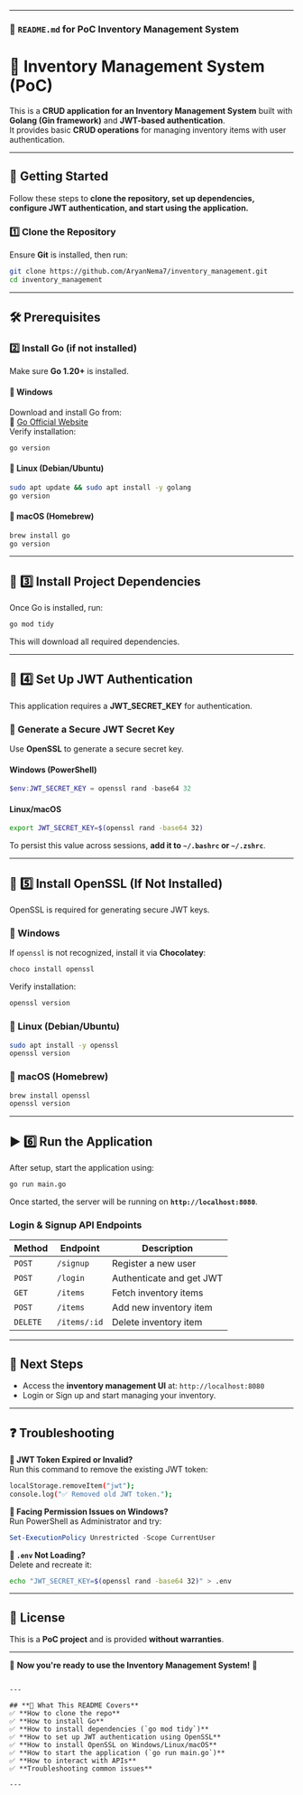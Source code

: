 
---
 
### **📌 `README.md` for PoC Inventory Management System**

# 🏪 Inventory Management System (PoC)
 
This is a **CRUD application for an Inventory Management System**  built with **Golang (Gin framework)** and **JWT-based authentication**.  
It provides basic **CRUD operations** for managing inventory items with user authentication.
 
---
 
## 🚀 **Getting Started**
Follow these steps to **clone the repository, set up dependencies, configure JWT authentication, and start using the application.**
 
### **1️⃣ Clone the Repository**
Ensure **Git** is installed, then run:
 
```sh
git clone https://github.com/AryanNema7/inventory_management.git
cd inventory_management
```
 
---
 
## 🛠️ **Prerequisites**
### **2️⃣ Install Go (if not installed)**
Make sure **Go 1.20+** is installed.
 
#### **🔹 Windows**
Download and install Go from:  
🔗 [Go Official Website](https://go.dev/dl/)  
Verify installation:
```powershell
go version
```
 
#### **🔹 Linux (Debian/Ubuntu)**
```sh
sudo apt update && sudo apt install -y golang
go version
```
 
#### **🔹 macOS (Homebrew)**
```sh
brew install go
go version
```
 
---
 
## 🔧 **3️⃣ Install Project Dependencies**
Once Go is installed, run:
```sh
go mod tidy
```
This will download all required dependencies.
 
---
 
## 🔑 **4️⃣ Set Up JWT Authentication**
This application requires a **JWT_SECRET_KEY** for authentication.
 
### **🔹 Generate a Secure JWT Secret Key**
Use **OpenSSL** to generate a secure secret key.
 
#### **Windows (PowerShell)**
```powershell
$env:JWT_SECRET_KEY = openssl rand -base64 32
```
 
#### **Linux/macOS**
```sh
export JWT_SECRET_KEY=$(openssl rand -base64 32)
```
 
To persist this value across sessions, **add it to `~/.bashrc` or `~/.zshrc`**.
 
---
 
## 🔑 **5️⃣ Install OpenSSL (If Not Installed)**
OpenSSL is required for generating secure JWT keys.
 
### **🔹 Windows**
If `openssl` is not recognized, install it via **Chocolatey**:
```powershell
choco install openssl
```
Verify installation:
```powershell
openssl version
```
 
### **🔹 Linux (Debian/Ubuntu)**
```sh
sudo apt install -y openssl
openssl version
```
 
### **🔹 macOS (Homebrew)**
```sh
brew install openssl
openssl version
```
 
---
 
## ▶️ **6️⃣ Run the Application**
After setup, start the application using:
```sh
go run main.go
```
Once started, the server will be running on **`http://localhost:8080`**.
 
### **Login & Signup API Endpoints**
| **Method** | **Endpoint**         | **Description**               |
|-----------|----------------------|------------------------------|
| `POST`    | `/signup`            | Register a new user          |
| `POST`    | `/login`             | Authenticate and get JWT     |
| `GET`     | `/items`             | Fetch inventory items        |
| `POST`    | `/items`             | Add new inventory item       |
| `DELETE`  | `/items/:id`         | Delete inventory item        |
 
---
 
## 🎯 **Next Steps**
- Access the **inventory management UI** at: `http://localhost:8080`
- Login or Sign up and start managing your inventory.
 
---
 
## ❓ **Troubleshooting**
**🔹 JWT Token Expired or Invalid?**  
Run this command to remove the existing JWT token:
```sh
localStorage.removeItem("jwt");
console.log("✅ Removed old JWT token.");
```
 
**🔹 Facing Permission Issues on Windows?**  
Run PowerShell as Administrator and try:
```powershell
Set-ExecutionPolicy Unrestricted -Scope CurrentUser
```
 
**🔹 `.env` Not Loading?**  
Delete and recreate it:
```sh
echo "JWT_SECRET_KEY=$(openssl rand -base64 32)" > .env
```
 
---
 
## 📜 **License**
This is a **PoC project** and is provided **without warranties**.
 
---
 
🚀 **Now you're ready to use the Inventory Management System!** 🚀
```
 
---
 
## **📌 What This README Covers**
✅ **How to clone the repo**  
✅ **How to install Go**  
✅ **How to install dependencies (`go mod tidy`)**  
✅ **How to set up JWT authentication using OpenSSL**  
✅ **How to install OpenSSL on Windows/Linux/macOS**  
✅ **How to start the application (`go run main.go`)**  
✅ **How to interact with APIs**  
✅ **Troubleshooting common issues**  
 
---